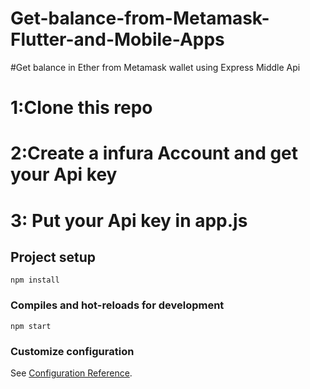 # Get-balance-from-Metamask-Flutter-and-Mobile-Apps



#Get balance in Ether from Metamask wallet using Express Middle Api

# 1:Clone this repo
# 2:Create a infura Account and get your Api key
# 3: Put your Api key in app.js 



## Project setup
```
npm install
```

### Compiles and hot-reloads for development
```
npm start
```


### Customize configuration
See [Configuration Reference](https://cli.vuejs.org/config/).
